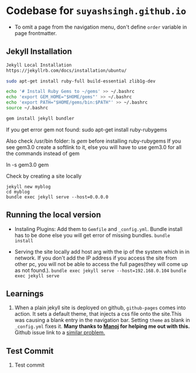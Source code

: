 # Codebase for `suyashsingh.github.io`
+ To omit a page from the navigation menu, don't define `order` variable in page frontmatter.

## Jekyll Installation

```bash
Jekyll Local Installation
https://jekyllrb.com/docs/installation/ubuntu/

sudo apt-get install ruby-full build-essential zlib1g-dev

echo '# Install Ruby Gems to ~/gems' >> ~/.bashrc
echo 'export GEM_HOME="$HOME/gems"' >> ~/.bashrc
echo 'export PATH="$HOME/gems/bin:$PATH"' >> ~/.bashrc
source ~/.bashrc

gem install jekyll bundler
```

If you get error gem not found:
sudo apt-get install ruby-rubygems

Also check /usr/bin folder: ls *gem* before installing ruby-rubygems
If you see gem3.0 create a softlink to it, else you will have to
use gem3.0 for all the commands instead of gem

ln -s gem3.0 gem

Check by creating a site locally

```
jekyll new myblog
cd myblog
bundle exec jekyll serve --host=0.0.0.0
```


## Running the local version
+ Instaling Plugins: Add them to `Gemfile` and `_config.yml`.
Bundle install has to be done else you will get error of missing bundles.
`bundle install`

+ Serving the site locally add host arg with the ip of the system which in in network.
If you don't add the IP address if you access the site from other pc, you will not be able to access the
full pages(they will come up as not found.).
`bundle exec jekyll serve --host=192.168.0.104`
`bundle exec jekyll serve`


## Learnings
1. When a plain jekyll site is deployed on github, `github-pages` comes into action.
It sets a default theme, that injects a css file onto the site.This was causing
a blank entry in the navigation bar. Setting `theme` as blank in `_config.yml` fixes it.
**Many thanks to [Manoj](https://www.linkedin.com/in/manumani07/) for helping me out with this.**
Github issue link to a [similar problem.](https://github.com/github/pages-gem/issues/482)

## Test Commit
1. Test commit
